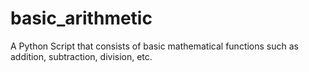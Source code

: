 # basic_arithmetic
A Python Script that consists of basic mathematical functions such as addition, subtraction, division, etc.
